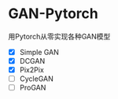 # GAN-Pytorch
用Pytorch从零实现各种GAN模型

- [x]  Simple GAN
- [x]  DCGAN
- [x]  Pix2Pix
- [ ]  CycleGAN
- [ ]  ProGAN
